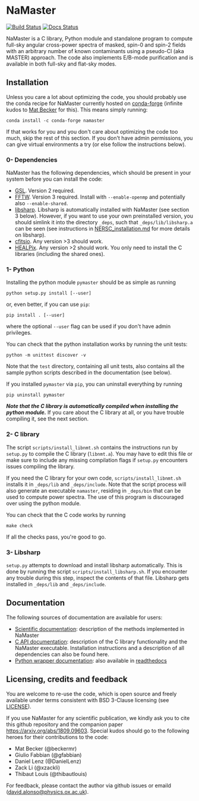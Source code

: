 # NaMaster
[![Build Status](https://travis-ci.org/LSSTDESC/NaMaster.svg?branch=master)](https://travis-ci.org/LSSTDESC/NaMaster)
[![Docs Status](https://readthedocs.org/projects/namaster/badge/?version=latest)](http://namaster.readthedocs.io/)

NaMaster is a C library, Python module and standalone program to compute full-sky angular cross-power spectra of masked, spin-0 and spin-2 fields with an arbitrary number of known contaminants using a pseudo-Cl (aka MASTER) approach. The code also implements E/B-mode purification and is available in both full-sky and flat-sky modes.


## Installation
Unless you care a lot about optimizing the code, you should probably use the conda recipe for NaMaster currently hosted on [conda-forge](https://anaconda.org/conda-forge/namaster) (infinite kudos to [Mat Becker](https://github.com/beckermr) for this). This means simply running:
```
conda install -c conda-forge namaster
```
If that works for you and you don't care about optimizing the code too much, skip the rest of this section. If you don't have admin permissions, you can give virtual environments a try (or else follow the instructions below).

### 0- Dependencies
NaMaster has the following dependencies, which should be present in your system before you can install the code:
* [GSL](https://www.gnu.org/software/gsl/). Version 2 required.
* [FFTW](http://www.fftw.org/). Version 3 required. Install with `--enable-openmp` and potentially also `--enable-shared`.
* [libsharp](https://github.com/Libsharp/libsharp). Libsharp is automatically installed with NaMaster (see section 3 below). However, if you want to use your own preinstalled version, you should simlink it into the directory `_deps`, such that `_deps/lib/libsharp.a` can be seen (see instructions in [NERSC_installation.md](NERSC_installation.md) for more details on libsharp).
* [cfitsio](https://heasarc.gsfc.nasa.gov/fitsio/). Any version >3 should work.
* [HEALPix](https://sourceforge.net/projects/healpix/). Any version >2 should work. You only need to install the C libraries (including the shared ones).

### 1- Python
Installing the python module `pymaster` should be as simple as running
```
python setup.py install [--user]
```
or, even better, if you can use `pip`:
```
pip install . [--user]
```
where the optional `--user` flag can be used if you don't have admin privileges.

You can check that the python installation works by running the unit tests:
```
python -m unittest discover -v
```
Note that the `test` directory, containing all unit tests, also contains all the sample python scripts described in the documentation (see below).

If you installed `pymaster` via `pip`, you can uninstall everything by running
```
pip uninstall pymaster
```

***Note that the C library is automatically compiled when installing the python module.*** If you care about the C library at all, or you have trouble compiling it, see the next section.

### 2- C library
The script `scripts/install_libnmt.sh` contains the instructions run by `setup.py` to compile the C library (`libnmt.a`). You may have to edit this file or make sure to include any missing compilation flags if `setup.py` encounters issues compiling the library.

If you need the C library for your own code, `scripts/install_libnmt.sh` installs it in `_deps/lib` and `_deps/include`. Note that the script process will also generate an executable `namaster`, residing in `_deps/bin` that can be used to compute power spectra. The use of this program is discouraged over using the python module.

You can check that the C code works by running
```
make check
```
If all the checks pass, you're good to go.

### 3- Libsharp
`setup.py` attempts to download and install libsharp automatically. This is done by running the script `scripts/install_libsharp.sh`. If you encounter any trouble during this step, inspect the contents of that file. Libsharp gets installed in `_deps/lib` and `_deps/include`.


## Documentation 
The following sources of documentation are available for users:
* [Scientific documentation](doc/doc_scientific.pdf): description of the methods implemented in NaMaster
* [C API documentation](doc/doc_C_API.pdf): description of the C library functionality and the NaMaster executable. Installation instructions and a description of all dependencies can also be found here.
* [Python wrapper documentation](doc/build/html/index.html): also available in [readthedocs](http://namaster.readthedocs.io/en/latest/)


## Licensing, credits and feedback
You are welcome to re-use the code, which is open source and freely available under terms consistent with BSD 3-Clause licensing (see [LICENSE](LICENSE)).

If you use NaMaster for any scientific publication, we kindly ask you to cite this github repository and the companion paper https://arxiv.org/abs/1809.09603. Special kudos should go to the following heroes for their contributions to the code:
- Mat Becker (@beckermr)
- Giulio Fabbian (@gfabbian)
- Daniel Lenz (@DanielLenz)
- Zack Li (@xzackli)
- Thibaut Louis (@thibautlouis)

For feedback, please contact the author via github issues or emaild (david.alonso@physics.ox.ac.uk).
